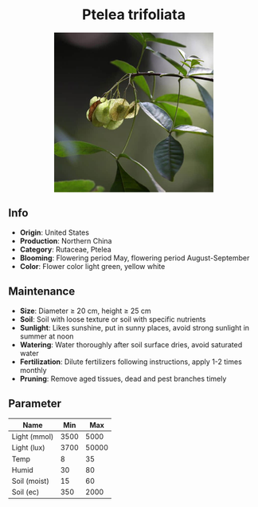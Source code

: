 <h1 align='center'>Ptelea trifoliata</h1>
<p align="center">
    <img 
        align='center'
        width='320'
        src="../images/ptelea trifoliata.png" 
        alt='Ptelea trifoliata' />
</p>

## Info

 - **Origin**: United States
 - **Production**: Northern China
 - **Category**: Rutaceae, Ptelea
 - **Blooming**: Flowering period May, flowering period August-September
 - **Color**: Flower color light green, yellow white

## Maintenance

 - **Size**: Diameter ≥ 20 cm, height ≥ 25 cm
 - **Soil**: Soil with loose texture or soil with specific nutrients
 - **Sunlight**: Likes sunshine, put in sunny places, avoid strong sunlight in summer at noon
 - **Watering**: Water thoroughly after soil surface dries, avoid saturated water
 - **Fertilization**: Dilute fertilizers following instructions, apply 1-2 times monthly
 - **Pruning**: Remove aged tissues, dead and pest branches timely

## Parameter

| Name         | Min  | Max   |
|--------------|------|-------|
| Light (mmol) | 3500 | 5000  |
| Light (lux)  | 3700 | 50000 |
| Temp         | 8    | 35    |
| Humid        | 30   | 80    |
| Soil (moist) | 15   | 60    |
| Soil (ec)    | 350  | 2000  |